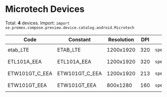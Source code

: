 # Microtech Devices

Total: **4** devices. Import: `import se.premex.compose.preview.device.catalog.android.Microtech`

| Code | Constant | Resolution | DPI | Compose Spec | Preview Usage |
|------|----------|------------|-----|-------------|---------------|
| etab_LTE | ETAB_LTE | 1200x1920 | 320 | `spec:width=1200px,height=1920px,dpi=320` | `@Preview(device = Microtech.ETAB_LTE)` |
| ETL101A_EEA | ETL101A_EEA | 1200x1920 | 320 | `spec:width=1200px,height=1920px,dpi=320` | `@Preview(device = Microtech.ETL101A_EEA)` |
| ETW101GT_C_EEA | ETW101GT_C_EEA | 1200x1920 | 213 | `spec:width=1200px,height=1920px,dpi=213` | `@Preview(device = Microtech.ETW101GT_C_EEA)` |
| ETW101GT_EEA | ETW101GT_EEA | 800x1280 | 160 | `spec:width=800px,height=1280px,dpi=160` | `@Preview(device = Microtech.ETW101GT_EEA)` |

<!-- Generated automatically. Do not edit manually. -->
